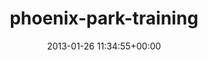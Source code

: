 ---
title:		"phoenix-park-training"
type:		"photos"
mediatype:		"upload"
description:		"TBC"
date:		"2013-01-26 11:34:55+00:00"
album:		"people"
filename:		"phoenix-park-training.md"
series:		""
cl_public_id:		"people/phoenix-park-training"
cl_version:		1497005559
format:		"tiff"
bytes:		4717212
width:		2174
height:		1440
colours:
- "#E5EAF1"
- "#829A51"
- "#E5EBF1"
- "#90965C"
- "#98AE64"
- "#918D5B"
- "#151926"
- "#CAB2A8"
- "#A9AF76"
- "#222127"
- "#BABB9C"
- "#8D7F56"
- "#866457"
exposure_mode:		"Auto"
program:		"Aperture-priority AE"
aperture:		"2.8"
focal_length:		"200.0 mm"
iso:		"200"
shutter_speed:		"1/1600"
metering:		"Center-weighted average"
flash:		"Off, Did not fire"
white_balance:		"Custom"
colour_temp:		"5500"
has_crop:		"false"
orientation:		"Horizontal (normal)"
camera_model:		"NIKON D7000"
lens_info:		"70-200mm f/2.8"
artist:		"Matt Finucane"
x_resolution:		"300"
y_resolution:		"300"
---